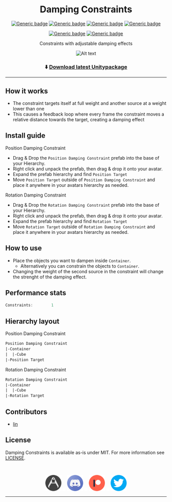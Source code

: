 <div align="center">

# Damping Constraints

[![Generic badge](https://img.shields.io/github/downloads/VRLabs/Damping-Constraints/total?label=Downloads)](https://github.com/VRLabs/Damping-Constraints/releases/latest)
[![Generic badge](https://img.shields.io/badge/License-MIT-informational.svg)](https://github.com/VRLabs/Damping-Constraints/blob/main/LICENSE)
[![Generic badge](https://img.shields.io/badge/Unity-2019.4.31f1-lightblue.svg)](https://unity3d.com/unity/whats-new/2019.4.31)
[![Generic badge](https://img.shields.io/badge/SDK-AvatarSDK3-lightblue.svg)](https://vrchat.com/home/download)

[![Generic badge](https://img.shields.io/discord/706913824607043605?color=%237289da&label=DISCORD&logo=Discord&style=for-the-badge)](https://discord.vrlabs.dev/)
[![Generic badge](https://img.shields.io/endpoint.svg?url=https%3A%2F%2Fshieldsio-patreon.vercel.app%2Fapi%3Fusername%3Dvrlabs%26type%3Dpatrons&style=for-the-badge)](https://patreon.vrlabs.dev/)

Constraints with adjustable damping effects

![Alt text]()

### ⬇️ [Download latest Unitypackage](https://github.com/VRLabs/Damping-Constraints/releases/latest)

<!-- 
### 📦 [Add to VRChat Creator Companion]() -->

</div>

---

## How it works

* The constraint targets itself at full weight and another source at a weight lower than one
* This causes a feedback loop where every frame the constraint moves a relative distance towards the target, creating a damping effect

## Install guide

Position Damping Constraint

* Drag & Drop the ``Position Damping Constraint`` prefab into the base of your Hierarchy.
* Right click and unpack the prefab, then drag & drop it onto your avatar.
* Expand the prefab hierarchy and find ``Position Target``
* Move ``Position Target`` outside of ``Position Damping Constraint`` and place it anywhere in your avatars hierarchy as needed.

Rotation Damping Constraint

* Drag & Drop the ``Rotation Damping Constraint`` prefab into the base of your Hierarchy.
* Right click and unpack the prefab, then drag & drop it onto your avatar.
* Expand the prefab hierarchy and find ``Rotation Target``
* Move ``Rotation Target`` outside of ``Rotation Damping Constraint`` and place it anywhere in your avatars hierarchy as needed.

## How to use

* Place the objects you want to dampen inside ``Container``.
  * Alternatively you can constrain the objects to ``Container``.
* Changing the weight of the second source in the constraint will change the strenght of the damping effect.

## Performance stats

```c++
Constraints:        1
```

## Hierarchy layout

Position Damping Constraint

```html
Position Damping Constraint
|-Container
|  |-Cube
|-Position Target
```

Rotation Damping Constraint

```html
Rotation Damping Constraint
|-Container
|  |-Cube
|-Rotation Target
```

## Contributors

* [lin](https://github.com/oofdesu)

## License

Damping Constraints is available as-is under MIT. For more information see [LICENSE](https://github.com/VRLabs/Damping-Constraints/blob/main/LICENSE).

​

<div align="center">

[<img src="https://github.com/VRLabs/Resources/raw/main/Icons/VRLabs.png" width="50" height="50">](https://vrlabs.dev "VRLabs")
<img src="https://github.com/VRLabs/Resources/raw/main/Icons/Empty.png" width="10">
[<img src="https://github.com/VRLabs/Resources/raw/main/Icons/Discord.png" width="50" height="50">](https://discord.vrlabs.dev/ "VRLabs")
<img src="https://github.com/VRLabs/Resources/raw/main/Icons/Empty.png" width="10">
[<img src="https://github.com/VRLabs/Resources/raw/main/Icons/Patreon.png" width="50" height="50">](https://patreon.vrlabs.dev/ "VRLabs")
<img src="https://github.com/VRLabs/Resources/raw/main/Icons/Empty.png" width="10">
[<img src="https://github.com/VRLabs/Resources/raw/main/Icons/Twitter.png" width="50" height="50">](https://twitter.com/vrlabsdev "VRLabs")

</div>

---
